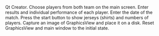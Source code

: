 Qt Creator. Choose players from both team on the main screen. Enter results and individual performance of each player. Enter the date of the match. Press the start button to show jerseys (shirts) and numbers of players. Capture an image of GraphicsView and place it on a disk. Reset GraphicsView and main window to the initial state. 
